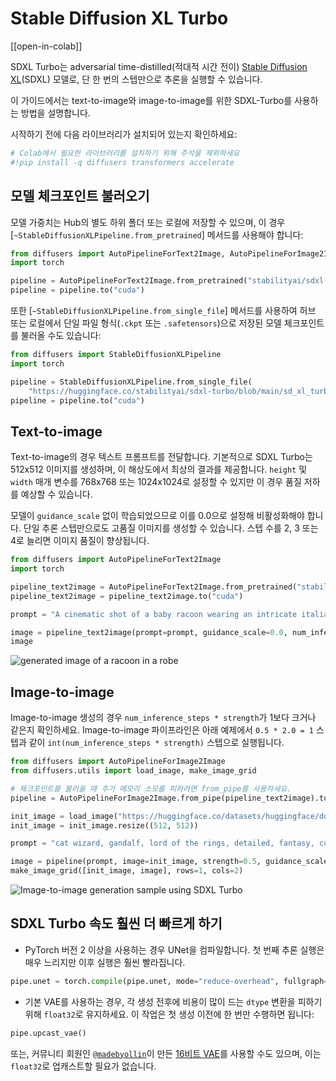 <!--Copyright 2025 The HuggingFace Team. All rights reserved.

Licensed under the Apache License, Version 2.0 (the "License"); you may not use this file except in compliance with
the License. You may obtain a copy of the License at

http://www.apache.org/licenses/LICENSE-2.0

Unless required by applicable law or agreed to in writing, software distributed under the License is distributed on
an "AS IS" BASIS, WITHOUT WARRANTIES OR CONDITIONS OF ANY KIND, either express or implied. See the License for the
specific language governing permissions and limitations under the License.
-->

# Stable Diffusion XL Turbo

[[open-in-colab]]

SDXL Turbo는 adversarial time-distilled(적대적 시간 전이) [Stable Diffusion XL](https://huggingface.co/papers/2307.01952)(SDXL) 모델로, 단 한 번의 스텝만으로 추론을 실행할 수 있습니다.

이 가이드에서는 text-to-image와 image-to-image를 위한 SDXL-Turbo를 사용하는 방법을 설명합니다.

시작하기 전에 다음 라이브러리가 설치되어 있는지 확인하세요:

```py
# Colab에서 필요한 라이브러리를 설치하기 위해 주석을 제외하세요
#!pip install -q diffusers transformers accelerate
```

## 모델 체크포인트 불러오기

모델 가중치는 Hub의 별도 하위 폴더 또는 로컬에 저장할 수 있으며, 이 경우 [`~StableDiffusionXLPipeline.from_pretrained`] 메서드를 사용해야 합니다:

```py
from diffusers import AutoPipelineForText2Image, AutoPipelineForImage2Image
import torch

pipeline = AutoPipelineForText2Image.from_pretrained("stabilityai/sdxl-turbo", torch_dtype=torch.float16, variant="fp16")
pipeline = pipeline.to("cuda")
```

또한 [`~StableDiffusionXLPipeline.from_single_file`] 메서드를 사용하여 허브 또는 로컬에서 단일 파일 형식(`.ckpt` 또는 `.safetensors`)으로 저장된 모델 체크포인트를 불러올 수도 있습니다:

```py
from diffusers import StableDiffusionXLPipeline
import torch

pipeline = StableDiffusionXLPipeline.from_single_file(
    "https://huggingface.co/stabilityai/sdxl-turbo/blob/main/sd_xl_turbo_1.0_fp16.safetensors", torch_dtype=torch.float16)
pipeline = pipeline.to("cuda")
```

## Text-to-image

Text-to-image의 경우 텍스트 프롬프트를 전달합니다. 기본적으로 SDXL Turbo는 512x512 이미지를 생성하며, 이 해상도에서 최상의 결과를 제공합니다. `height` 및 `width` 매개 변수를 768x768 또는 1024x1024로 설정할 수 있지만 이 경우 품질 저하를 예상할 수 있습니다.

모델이 `guidance_scale` 없이 학습되었으므로 이를 0.0으로 설정해 비활성화해야 합니다. 단일 추론 스텝만으로도 고품질 이미지를 생성할 수 있습니다.
스텝 수를 2, 3 또는 4로 늘리면 이미지 품질이 향상됩니다.

```py
from diffusers import AutoPipelineForText2Image
import torch

pipeline_text2image = AutoPipelineForText2Image.from_pretrained("stabilityai/sdxl-turbo", torch_dtype=torch.float16, variant="fp16")
pipeline_text2image = pipeline_text2image.to("cuda")

prompt = "A cinematic shot of a baby racoon wearing an intricate italian priest robe."

image = pipeline_text2image(prompt=prompt, guidance_scale=0.0, num_inference_steps=1).images[0]
image
```

<div class="flex justify-center">
    <img src="https://huggingface.co/datasets/huggingface/documentation-images/resolve/main/sdxl-turbo-text2img.png" alt="generated image of a racoon in a robe"/>
</div>

## Image-to-image

Image-to-image 생성의 경우 `num_inference_steps * strength`가 1보다 크거나 같은지 확인하세요.
Image-to-image 파이프라인은 아래 예제에서 `0.5 * 2.0 = 1` 스텝과 같이 `int(num_inference_steps * strength)` 스텝으로 실행됩니다.

```py
from diffusers import AutoPipelineForImage2Image
from diffusers.utils import load_image, make_image_grid

# 체크포인트를 불러올 때 추가 메모리 소모를 피하려면 from_pipe를 사용하세요.
pipeline = AutoPipelineForImage2Image.from_pipe(pipeline_text2image).to("cuda")

init_image = load_image("https://huggingface.co/datasets/huggingface/documentation-images/resolve/main/diffusers/cat.png")
init_image = init_image.resize((512, 512))

prompt = "cat wizard, gandalf, lord of the rings, detailed, fantasy, cute, adorable, Pixar, Disney, 8k"

image = pipeline(prompt, image=init_image, strength=0.5, guidance_scale=0.0, num_inference_steps=2).images[0]
make_image_grid([init_image, image], rows=1, cols=2)
```

<div class="flex justify-center">
    <img src="https://huggingface.co/datasets/huggingface/documentation-images/resolve/main/sdxl-turbo-img2img.png" alt="Image-to-image generation sample using SDXL Turbo"/>
</div>

## SDXL Turbo 속도 훨씬 더 빠르게 하기

- PyTorch 버전 2 이상을 사용하는 경우 UNet을 컴파일합니다. 첫 번째 추론 실행은 매우 느리지만 이후 실행은 훨씬 빨라집니다.

```py
pipe.unet = torch.compile(pipe.unet, mode="reduce-overhead", fullgraph=True)
```

- 기본 VAE를 사용하는 경우, 각 생성 전후에 비용이 많이 드는 `dtype` 변환을 피하기 위해 `float32`로 유지하세요. 이 작업은 첫 생성 이전에 한 번만 수행하면 됩니다:

```py
pipe.upcast_vae()
```

또는, 커뮤니티 회원인 [`@madebyollin`](https://huggingface.co/madebyollin)이 만든 [16비트 VAE](https://huggingface.co/madebyollin/sdxl-vae-fp16-fix)를 사용할 수도 있으며, 이는 `float32`로 업캐스트할 필요가 없습니다.